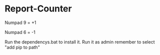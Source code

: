 # Report-Counter

Numpad 9 = +1

Numpad 6 = -1

Run the dependencys.bat to install it.
Run it as admin
remember to select "add pip to path"
